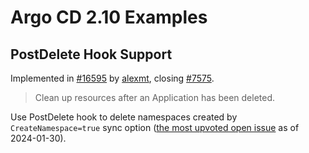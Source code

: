 # Argo CD 2.10 Examples
## PostDelete Hook Support
Implemented in [#16595](https://github.com/argoproj/argo-cd/pull/16595) by [alexmt](https://github.com/alexmt), closing [#7575](https://github.com/argoproj/argo-cd/issues/7575).

> Clean up resources after an Application has been deleted.


Use PostDelete hook to delete namespaces created by `CreateNamespace=true` sync option ([the most upvoted open issue](https://github.com/argoproj/argo-cd/issues/7875) as of 2024-01-30).

